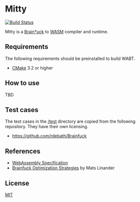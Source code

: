 # Mitty

[![Build Status](https://travis-ci.org/utatti/mitty.svg?branch=master)](https://travis-ci.org/utatti/mitty)

Mitty is a [Brain*uck](https://en.wikipedia.org/wiki/Brainfuck) to
[WASM](https://webassembly.org/) compiler and runtime.

## Requirements

The following requirements should be preinstalled to build WABT.

- [CMake](https://cmake.org/) 3.2 or higher

## How to use

TBD

## Test cases

The test cases in the [/test](test) directory are copied from the following
repository. They have their own licensing.

- https://github.com/rdebath/Brainfuck

## References

- [WebAssembly Specification](https://webassembly.github.io/spec/core/index.html)
- [Brainfuck Optimization Strategies](http://calmerthanyouare.org/2015/01/07/optimizing-brainfuck.html) by Mats Linander

## License

[MIT](LICENSE)
